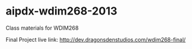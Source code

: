 aipdx-wdim268-2013
==================

Class materials for WDIM268


Final Project live link:
http://dev.dragonsdenstudios.com/wdim268-final/
